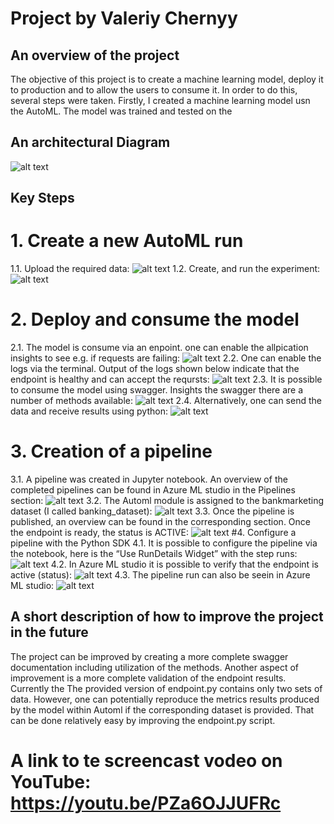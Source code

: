 # Project by Valeriy Chernyy

## An overview of the project
The objective of this project is to create a machine learning model, deploy it to production and to allow the users to consume it.
In order to do this, several steps were taken. Firstly, I created a machine learning model usn the AutoML. The model was trained and tested on the

## An architectural Diagram

![alt text](http://url/to/img.png)

## Key Steps
# 1. Create a new AutoML run
1.1. Upload the required data:
![alt text](https://github.com/vcherny/project_2_final/blob/main/Registered_datasets.PNG)
1.2. Create, and run the experiment: 
![alt text](https://github.com/vcherny/project_2_final/blob/main/Experiment_completed.PNG)
# 2. Deploy and consume the model
2.1. The model is consume via an enpoint. one can enable the allpication insights to see e.g. if requests are failing: 
![alt text](https://github.com/vcherny/project_2_final/blob/main/application_insights_enabled.PNG)
2.2. One can enable the logs via the terminal. Output of the logs shown below indicate that the endpoint is healthy and can accept the reqursts:
![alt text](https://github.com/vcherny/project_2_final/blob/main/output_logs.PNG)
2.3. It is possible to consume the model using swagger. Insights the swagger there are a number of methods available:
![alt text](https://github.com/vcherny/project_2_final/blob/main/swagger_api_methods_responses_1.PNG)
2.4. Alternatively, one can send the data and receive results using python:
![alt text](https://github.com/vcherny/project_2_final/blob/main/Output%20from%20the%20modle.PNG)
# 3. Creation of a pipeline
3.1. A pipeline was created in Jupyter notebook. An overview of the completed pipelines can be found in Azure ML studio in the Pipelines section:
![alt text](https://github.com/vcherny/project_2_final/blob/main/pipelines%20overview.PNG)
3.2. The Automl module is assigned to the bankmarketing dataset (I called banking_dataset):
![alt text](https://github.com/vcherny/project_2_final/blob/main/bankmarketing%20with%20automl%20model.PNG)
3.3. Once the pipeline is published, an overview can be found in the corresponding section. Once the endpoint is ready, the status is ACTIVE:
![alt text](https://github.com/vcherny/project_2_final/blob/main/Published_pipeline_overview.PNG)
#4. Configure a pipeline with the Python SDK
4.1. It is possible to configure the pipeline via the notebook, here is the “Use RunDetails Widget” with the step runs:
![alt text](https://github.com/vcherny/project_2_final/blob/main/Jypyter_pipeline_run_4.JPG)
4.2. In Azure ML studio it is possible to verify that the endpoint is active (status):
![alt text](https://github.com/vcherny/project_2_final/blob/main/pipeline%20endpoint.PNG)
4.3. The pipeline run can also be seein in Azure ML studio: 
![alt text](https://github.com/vcherny/project_2_final/blob/main/scheduled%20run.JPG)
## A short description of how to improve the project in the future
The project can be improved by creating a more complete swagger documentation including utilization of the methods.
Another aspect of improvement is a more complete validation of the endpoint results. Currently the  The provided version of endpoint.py contains only two sets of data. However, one can potentially reproduce the metrics results produced by the model within Automl if the corresponding dataset is provided. That can be done relatively easy by improving the endpoint.py script.
# A link to te screencast vodeo on YouTube: https://youtu.be/PZa6OJJUFRc
